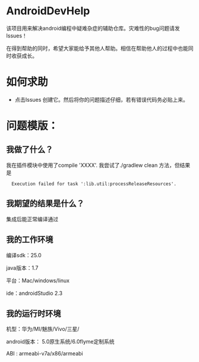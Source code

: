 # AndroidDevHelp
该项目用来解决android编程中疑难杂症的辅助仓库。灾难性的bug问题请发Issues！

在得到帮助的同时，希望大家能给予其他人帮助。相信在帮助他人的过程中也能同时收获成长。

# 如何求助
- 点击Issues 创建它。然后将你的问题描述仔细，若有错误代码务必贴上来。

# 问题模版：

## 我做了什么？

我在插件模块中使用了compile 'XXXX'. 我尝试了./gradlew clean 方法，但结果是

```
  Execution failed for task ':lib.util:processReleaseResources'.
```

## 我期望的结果是什么？

  集成后能正常编译通过
 
## 我的工作环境

 编译sdk：25.0
 
 java版本：1.7
 
 平台：Mac/windows/linux
 
 ide：androidStudio 2.3
 
 ## 我的运行时环境
 
 机型：华为/MI/魅族/Vivo/三星/
 
 android版本： 5.0原生系统/6.0flyme定制系统
 
 ABI : armeabi-v7a/x86/armeabi
